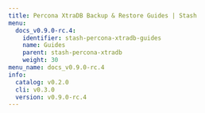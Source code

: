 ```yaml
---
title: Percona XtraDB Backup & Restore Guides | Stash
menu:
  docs_v0.9.0-rc.4:
    identifier: stash-percona-xtradb-guides
    name: Guides
    parent: stash-percona-xtradb
    weight: 30
menu_name: docs_v0.9.0-rc.4
info:
  catalog: v0.2.0
  cli: v0.3.0
  version: v0.9.0-rc.4
---
```


